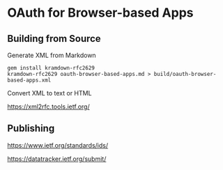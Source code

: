 OAuth for Browser-based Apps
============================


Building from Source
--------------------

Generate XML from Markdown

```
gem install kramdown-rfc2629
kramdown-rfc2629 oauth-browser-based-apps.md > build/oauth-browser-based-apps.xml
```

Convert XML to text or HTML

https://xml2rfc.tools.ietf.org/


Publishing
----------

https://www.ietf.org/standards/ids/

https://datatracker.ietf.org/submit/

